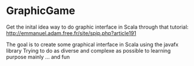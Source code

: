 # GraphicGame

Get the inital idea way to do graphic interface in Scala through that tutorial: http://emmanuel.adam.free.fr/site/spip.php?article191

The goal is to create some graphical interface in Scala using the javafx library
Trying to do as diverse and complexe as possible to learning purpose mainly ... and fun